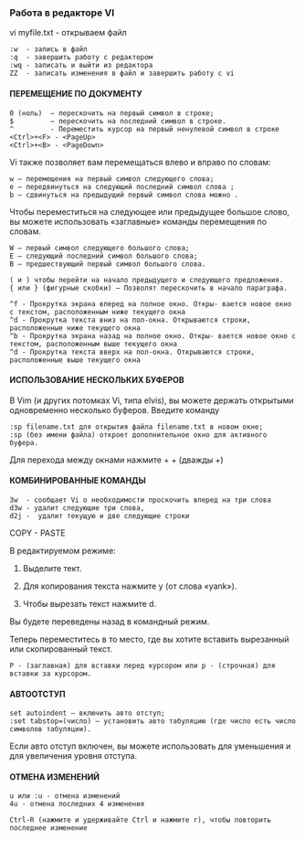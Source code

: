 ### Работа в редакторе VI

vi myfile.txt - открываем файл

    :w  - запись в файл
    :q  - завершить работу с редактором
    :wq - записать и выйти из редактора
    ZZ  - записать изменения в файл и завершить работу с vi 

#### ПЕРЕМЕЩЕНИЕ ПО ДОКУМЕНТУ

    0 (ноль)  – перескочить на первый символ в строке;
    $         – перескочить на последний символ в строке.
    ^         - Переместить курсор на первый ненулевой символ в строке 
    <Ctrl>+<F> - <PageUp>
    <Ctrl>+<B> - <PageDown>

Vi также позволяет вам перемещаться влево и вправо по словам:

    w – перемещения на первый символ следующего слова;
    e – передвинуться на следующий последний символ слова ;
    b – сдвинуться на предыдущий первый символ слова можно .

Чтобы переместиться на следующее или предыдущее большое слово, вы можете использовать «заглавные» команды перемещения по словам. 

    W — первый символ следующего большого слова;
    E — следующий последний символ большого слова;
    B — предшествующий первый символ большого слова.
    
    ( и ) чтобы перейти на начало предыдущего и следующего предложения.
    { или } (фигурные скобки) – Позволят перескочить в начало параграфа.

    ^f - Прокрутка экрана вперед на полное окно. Откры- вается новое окно с текстом, расположенным ниже текущего окна
    ^d - Прокрутка текста вниз на пол-окна. Открываются строки, расположенные ниже текущего окна
    ^b - Прокрутка экрана назад на полное окно. Откры- вается новое окно с текстом, расположенным выше текущего окна
    ^d - Прокрутка текста вверх на пол-окна. Открываются строки, расположенные выше текущего окна 

#### ИСПОЛЬЗОВАНИЕ НЕСКОЛЬКИХ БУФЕРОВ

В Vim (и других потомках Vi, типа elvis), вы можете держать открытыми одновременно несколько буферов. Введите команду

    :sp filename.txt для открытия файла filename.txt в новом окне;
    :sp (без имени файла) откроет дополнительное окно для активного буфера.

Для перехода между окнами нажмите <Ctrl>+<w> <Ctrl>+<w> (дважды <Ctrl>+<w>)

#### КОМБИНИРОВАННЫЕ КОМАНДЫ

    3w  - сообщает Vi о необходимости проскочить вперед на три слова
    d3w - удалит следующие три слова, 
    d2j -  удалит текущую и две следующие строки

COPY - PASTE
 
В редактируемом режиме:
    
1. Выделите тект.
    
2. Для копирования текста нажмите y (от слова «yank»). 
    
3. Чтобы вырезать текст нажмите d. 
    
Вы будете переведены назад в командный режим. 
    
Теперь переместитесь в то место, где вы хотите вставить вырезанный или скопированный текст. 
    
    P - (заглавная) для вставки перед курсором или p - (строчная) для вставки за курсором. 

#### АВТООТСТУП
    
    set autoindent – включить авто отступ;
    :set tabstop=(число) – установить авто табуляцию (где число есть число символов табуляции).

Если авто отступ включен, вы можете использовать <Ctrl> <d> для уменьшения и <Ctrl> <t> для увеличения уровня отступа. 

#### ОТМЕНА ИЗМЕНЕНИЙ  
    u или :u - отмена изменений
    4u - отмена последних 4 изменения

    Ctrl-R (нажмите и удерживайте Ctrl и нажмите r), чтобы повторить последнее изменение
